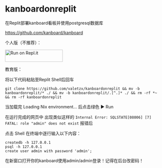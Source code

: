 # kanboardonreplit
在Replit部署kanboard看板并使用postgresql数据库

https://github.com/kanboard/kanboard

个人版（不推荐）：

<a href="https://repl.it/github/valetzx/kanboardonreplit">
  <img alt="Run on Repl.it" src="https://repl.it/badge/github/valetzx/kanboardonreplit" style="height: 40px; width: 190px;" />
</a>

教育版：

将以下代码粘贴至Replit Shell后回车

`git clone https://github.com/valetzx/kanboardonreplit && mv -b kanboardonreplit/* ./ && mv -b kanboardonreplit/.[^.]* ./ && rm -rf *~ && rm -rf kanboardonreplit`

当加载完 Loading Nix environment... 后点击绿色 ▶ Run

在运行完成的网页中 出现类似这样的 `Internal Error: SQLSTATE[08006] [7] FATAL: role "admin" does not exist` 报错后 

点击 Shell 在终端中逐行输入以下内容：
```
createdb -h 127.0.0.1
psql -h 127.0.0.1
create user admin with password 'admin';
```

在新窗口打开你的kanboard使用admin/admin登录！记得在后台改密码！
